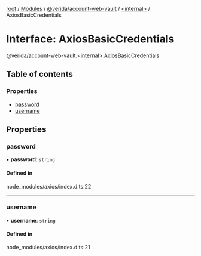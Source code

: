 [root](../README.md) / [Modules](../modules.md) / [@verida/account-web-vault](../modules/verida_account_web_vault.md) / [<internal\>](../modules/verida_account_web_vault._internal_.md) / AxiosBasicCredentials

# Interface: AxiosBasicCredentials

[@verida/account-web-vault](../modules/verida_account_web_vault.md).[<internal\>](../modules/verida_account_web_vault._internal_.md).AxiosBasicCredentials

## Table of contents

### Properties

- [password](verida_account_web_vault._internal_.AxiosBasicCredentials.md#password)
- [username](verida_account_web_vault._internal_.AxiosBasicCredentials.md#username)

## Properties

### password

• **password**: `string`

#### Defined in

node_modules/axios/index.d.ts:22

___

### username

• **username**: `string`

#### Defined in

node_modules/axios/index.d.ts:21
